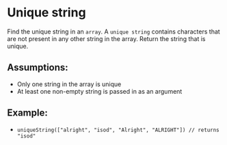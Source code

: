 # Unique string

Find the unique string in an `array`. A `unique string` contains characters that are not present in any other string in the array. Return the string that is unique.

## Assumptions:

- Only one string in the array is unique
- At least one non-empty string is passed in as an argument

## Example:

- `uniqueString(["alright", "isod", "Alright", "ALRIGHT"]) // returns "isod"`
